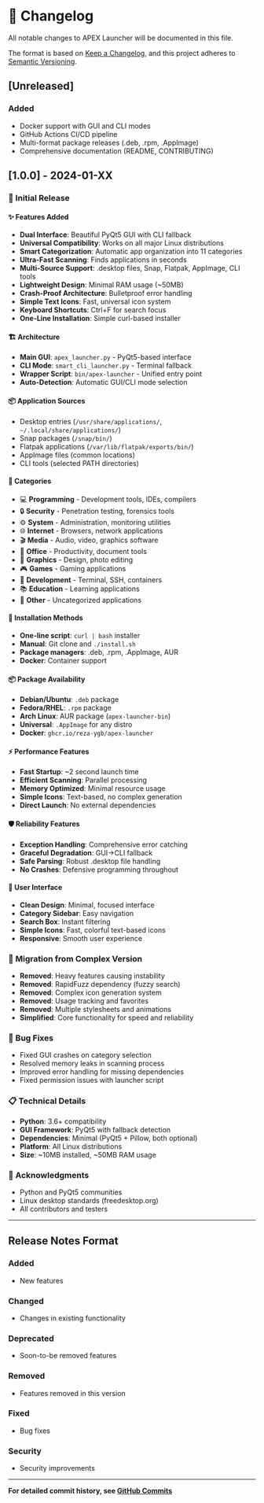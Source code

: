 # 📝 Changelog

All notable changes to APEX Launcher will be documented in this file.

The format is based on [Keep a Changelog](https://keepachangelog.com/en/1.0.0/),
and this project adheres to [Semantic Versioning](https://semver.org/spec/v2.0.0.html).

## [Unreleased]

### Added
- Docker support with GUI and CLI modes
- GitHub Actions CI/CD pipeline
- Multi-format package releases (.deb, .rpm, .AppImage)
- Comprehensive documentation (README, CONTRIBUTING)

## [1.0.0] - 2024-01-XX

### 🎉 Initial Release

#### ✨ Features Added
- **Dual Interface**: Beautiful PyQt5 GUI with CLI fallback
- **Universal Compatibility**: Works on all major Linux distributions
- **Smart Categorization**: Automatic app organization into 11 categories
- **Ultra-Fast Scanning**: Finds applications in seconds
- **Multi-Source Support**: .desktop files, Snap, Flatpak, AppImage, CLI tools
- **Lightweight Design**: Minimal RAM usage (~50MB)
- **Crash-Proof Architecture**: Bulletproof error handling
- **Simple Text Icons**: Fast, universal icon system
- **Keyboard Shortcuts**: Ctrl+F for search focus
- **One-Line Installation**: Simple curl-based installer

#### 🏗️ Architecture
- **Main GUI**: `apex_launcher.py` - PyQt5-based interface
- **CLI Mode**: `smart_cli_launcher.py` - Terminal fallback
- **Wrapper Script**: `bin/apex-launcher` - Unified entry point
- **Auto-Detection**: Automatic GUI/CLI mode selection

#### 📦 Application Sources
- Desktop entries (`/usr/share/applications/`, `~/.local/share/applications/`)
- Snap packages (`/snap/bin/`)  
- Flatpak applications (`/var/lib/flatpak/exports/bin/`)
- AppImage files (common locations)
- CLI tools (selected PATH directories)

#### 🎯 Categories
- 💻 **Programming** - Development tools, IDEs, compilers
- 🔒 **Security** - Penetration testing, forensics tools
- ⚙️ **System** - Administration, monitoring utilities
- 🌐 **Internet** - Browsers, network applications
- 🎬 **Media** - Audio, video, graphics software
- 📄 **Office** - Productivity, document tools
- 🎨 **Graphics** - Design, photo editing
- 🎮 **Games** - Gaming applications
- 🔧 **Development** - Terminal, SSH, containers
- 📚 **Education** - Learning applications
- 📁 **Other** - Uncategorized applications

#### 🔧 Installation Methods
- **One-line script**: `curl | bash` installer
- **Manual**: Git clone and `./install.sh`
- **Package managers**: .deb, .rpm, .AppImage, AUR
- **Docker**: Container support

#### 📦 Package Availability
- **Debian/Ubuntu**: `.deb` package
- **Fedora/RHEL**: `.rpm` package  
- **Arch Linux**: AUR package (`apex-launcher-bin`)
- **Universal**: `.AppImage` for any distro
- **Docker**: `ghcr.io/reza-ygb/apex-launcher`

#### ⚡ Performance Features
- **Fast Startup**: ~2 second launch time
- **Efficient Scanning**: Parallel processing
- **Memory Optimized**: Minimal resource usage
- **Simple Icons**: Text-based, no complex generation
- **Direct Launch**: No external dependencies

#### 🛡️ Reliability Features
- **Exception Handling**: Comprehensive error catching
- **Graceful Degradation**: GUI→CLI fallback
- **Safe Parsing**: Robust .desktop file handling
- **No Crashes**: Defensive programming throughout

#### 🎨 User Interface
- **Clean Design**: Minimal, focused interface
- **Category Sidebar**: Easy navigation
- **Search Box**: Instant filtering
- **Simple Icons**: Fast, colorful text-based icons
- **Responsive**: Smooth user experience

### 🔄 Migration from Complex Version
- **Removed**: Heavy features causing instability
- **Removed**: RapidFuzz dependency (fuzzy search)
- **Removed**: Complex icon generation system
- **Removed**: Usage tracking and favorites
- **Removed**: Multiple stylesheets and animations
- **Simplified**: Core functionality for speed and reliability

### 🐛 Bug Fixes
- Fixed GUI crashes on category selection
- Resolved memory leaks in scanning process  
- Improved error handling for missing dependencies
- Fixed permission issues with launcher script

### 📋 Technical Details
- **Python**: 3.6+ compatibility
- **GUI Framework**: PyQt5 with fallback detection  
- **Dependencies**: Minimal (PyQt5 + Pillow, both optional)
- **Platform**: All Linux distributions
- **Size**: ~10MB installed, ~50MB RAM usage

### 🙏 Acknowledgments
- Python and PyQt5 communities
- Linux desktop standards (freedesktop.org)
- All contributors and testers

---

## Release Notes Format

### Added
- New features

### Changed  
- Changes in existing functionality

### Deprecated
- Soon-to-be removed features

### Removed
- Features removed in this version

### Fixed
- Bug fixes

### Security
- Security improvements

---

**For detailed commit history, see [GitHub Commits](https://github.com/reza-ygb/apex-launcher/commits/main)**
